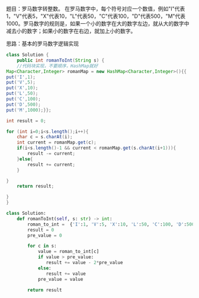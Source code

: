 
题目：罗马数字转整数。
在罗马数字中，每个符号对应一个数值，例如"I"代表1，"V"代表5，"X"代表10，"L"代表50，"C"代表100，"D"代表500，"M"代表1000。罗马数字的规则是，如果一个小的数字在大的数字左边，就从大的数字中减去小的数字；如果小的数字在右边，就加上小的数字。

思路：基本的罗马数字逻辑实现

```java
class Solution {
    public int romanToInt(String s) {
    //代码块实现，不要顺序，HashMap就好
Map<Character,Integer> romanMap = new HashMap<Character,Integer>(){{
put('I',1);
put('V',5);
put('X',10);
put('L',50);
put('C',100);
put('D',500);
put('M',1000);}};

int result = 0;

for (int i=0;i<s.length();i++){
    char c = s.charAt(i);
    int current = romanMap.get(c);
    if(i<s.length()-1 && current < romanMap.get(s.charAt(i+1))){
        result -= current;
    }else{
        result += current;
    }

}
    return result;

}
}
```

```python
class Solution:
    def romanToInt(self, s: str) -> int:
        roman_to_int =  {'I':1, 'V':5, 'X':10, 'L':50, 'C':100, 'D':500, 'M':1000}
        result = 0
        pre_value = 0

        for c in s:
            value = roman_to_int[c]
            if value > pre_value:
               result += value - 2*pre_value
            else:
               result += value
            pre_value = value
        
        return result
```